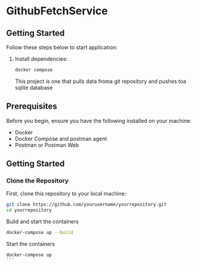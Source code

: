 # GithubFetchService

## Getting Started

Follow these steps below to start application:

1. Install dependencies:

   ```bash
   docker compose
   ```

   This project is one that pulls data froma git repository and pushes toa sqlite database

## Prerequisites

Before you begin, ensure you have the following installed on your machine:

- Docker
- Docker Compose and postman agent
- Postman or Postman Web

## Getting Started

### Clone the Repository

First, clone this repository to your local machine:

```sh
git clone https://github.com/yourusername/yourrepository.git
cd yourrepository
```

Build and start the containers

```sh
docker-compose up --build
```

Start the containers

````sh
docker-compose up
```
````
